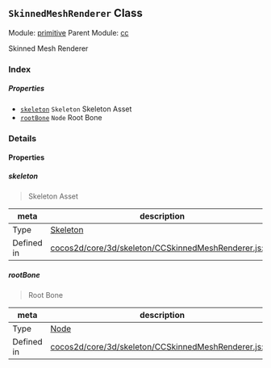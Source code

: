 ## `SkinnedMeshRenderer` Class



Module: [primitive](../modules/primitive.md)
Parent Module: [cc](../modules/cc.md)


Skinned Mesh Renderer



### Index

##### Properties

  - [`skeleton`](#skeleton) `Skeleton` Skeleton Asset
  - [`rootBone`](#rootbone) `Node` Root Bone





### Details


#### Properties


##### skeleton

> Skeleton Asset

| meta | description |
|------|-------------|
| Type | <a href="../classes/Skeleton.html" class="crosslink">Skeleton</a> |
| Defined in | [cocos2d/core/3d/skeleton/CCSkinnedMeshRenderer.js:63](https://github.com/cocos-creator/engine/blob/b4415d3f111db35eb92e588d63bcb560003ea469/cocos2d/core/3d/skeleton/CCSkinnedMeshRenderer.js#L63) |



##### rootBone

> Root Bone

| meta | description |
|------|-------------|
| Type | <a href="../classes/Node.html" class="crosslink">Node</a> |
| Defined in | [cocos2d/core/3d/skeleton/CCSkinnedMeshRenderer.js:82](https://github.com/cocos-creator/engine/blob/b4415d3f111db35eb92e588d63bcb560003ea469/cocos2d/core/3d/skeleton/CCSkinnedMeshRenderer.js#L82) |






